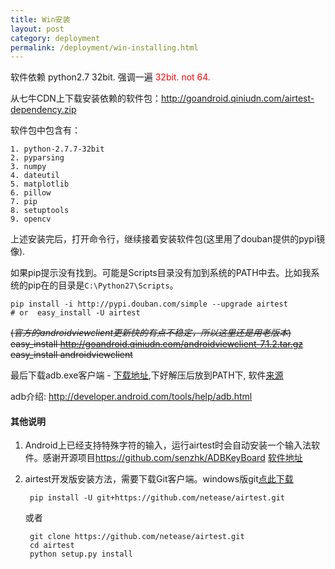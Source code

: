 ```yaml
--- 
title: Win安装
layout: post
category: deployment
permalink: /deployment/win-installing.html
---
```


软件依赖 python2.7 32bit. 强调一遍<a style="color:red"> 32bit. not 64.</a>

从七牛CDN上下载安装依赖的软件包：<http://goandroid.qiniudn.com/airtest-dependency.zip>

软件包中包含有：

    1. python-2.7.7-32bit
    2. pyparsing
    3. numpy
    4. dateutil
    5. matplotlib
    6. pillow
    7. pip
    8. setuptools
    9. opencv

上述安装完后，打开命令行，继续接着安装软件包(这里用了douban提供的pypi镜像).

如果pip提示没有找到。可能是Scripts目录没有加到系统的PATH中去。比如我系统的pip在的目录是`C:\Python27\Scripts`。

	pip install -i http://pypi.douban.com/simple --upgrade airtest 
	# or  easy_install -U airtest

<del>(*官方的androidviewclient更新快的有点不稳定，所以这里还是用老版本*)
easy_install http://goandroid.qiniudn.com/androidviewclient-7.1.2.tar.gz
easy_install androidviewclient
</del>

最后下载adb.exe客户端 - [下载地址](http://goandroid.qiniudn.com/adb.zip),下好解压后放到PATH下, 软件[来源](http://adbshell.com/download/download-adb-for-windows.html)

adb介绍: <http://developer.android.com/tools/help/adb.html>

#### 其他说明
1. Android上已经支持特殊字符的输入，运行airtest时会自动安装一个输入法软件。感谢开源项目<https://github.com/senzhk/ADBKeyBoard> [软件地址](https://github.com/NetEase/airtest/raw/master/airtest/binfiles/adb-keyboard.apk)

2. airtest开发版安装方法，需要下载Git客户端。windows版git[点此下载](http://goandroid.qiniudn.com/Git-1.9.4-preview20140929.exe)

        pip install -U git+https://github.com/netease/airtest.git

	或者

		git clone https://github.com/netease/airtest.git
		cd airtest
		python setup.py install
